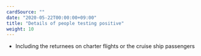 ```yaml
---
cardSource: ""
date: "2020-05-22T00:00:00+09:00"
title: "Details of people testing positive"
weight: 10
---
```


- Including the returnees on charter flights or the cruise ship passengers
